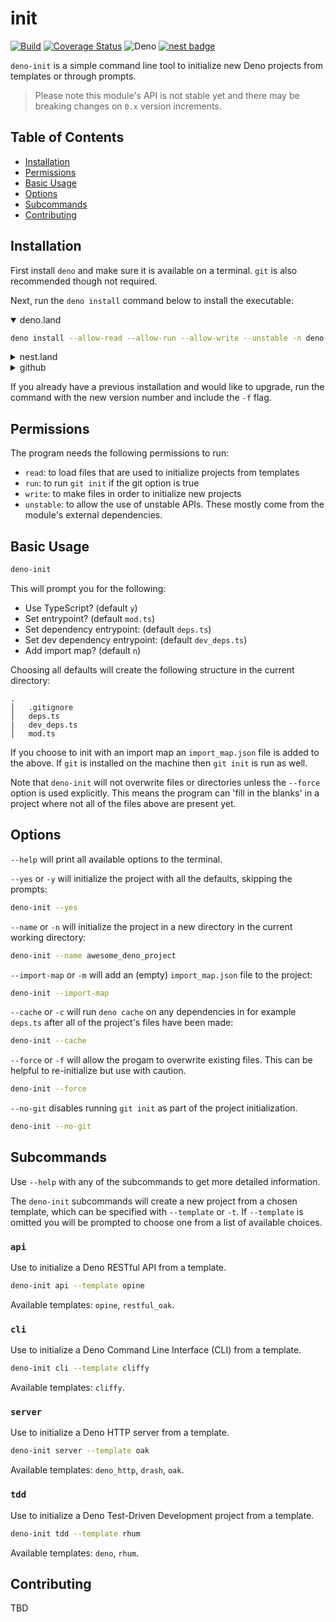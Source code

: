 # init

[![Build](https://github.com/GJZwiers/deno-init/actions/workflows/build.yaml/badge.svg)](https://github.com/GJZwiers/deno-init/actions/workflows/build.yaml)
[![Coverage Status](https://coveralls.io/repos/github/GJZwiers/deno-init/badge.svg?branch=main)](https://coveralls.io/github/GJZwiers/deno-init?branch=main)
![Deno](https://img.shields.io/static/v1?label=&message=init&color=lightblue&logo=data%3Aimage%2Fpng%3Bbase64%2CiVBORw0KGgoAAAANSUhEUgAAADIAAAAyCAMAAAAp4XiDAAAB41BMVEUAAAAAAAABAQECAgIDAwMEBAQFBQUGBgYHBwcICAgJCQkKCgoLCwsMDAwNDQ0ODg4PDw8QEBARERESEhITExMUFBQVFRUWFhYXFxcYGBgZGRkaGhobGxscHBwdHR0eHh4fHx8gICAhISEiIiIjIyMkJCQlJSUmJiYnJycpKSkqKiorKyssLCwuLi4wMDAxMTEyMjIzMzM0NDQ1NTU2NjY3Nzc4ODg5OTk6Ojo7Ozs8PDw9PT0%2BPj4%2FPz9AQEBBQUFCQkJDQ0NERERFRUVGRkZHR0dISEhJSUlKSkpLS0tMTExNTU1OTk5QUFBRUVFSUlJTU1NUVFRVVVVWVlZXV1dYWFhZWVlaWlpbW1tcXFxdXV1eXl5fX19gYGBhYWFiYmJkZGRlZWVmZmZnZ2doaGhqampra2tsbGxtbW1wcHBxcXF0dHR1dXV2dnZ3d3d4eHh5eXl6enp7e3t8fHx%2Bfn5%2Ff3%2BAgICBgYGCgoKDg4OEhISFhYWGhoaHh4eIiIiJiYmKioqLi4uMjIyNjY2Ojo6Pj4%2BQkJCRkZGSkpKTk5OUlJSVlZWWlpaXl5eYmJiZmZmampqbm5ucnJydnZ2enp6fn5%2BgoKChoaGioqKjo6OkpKSlpaWmpqaoqKipqamqqqqrq6u6nz8EAAAAAXRSTlMAQObYZgAAAu1JREFUeNqt0wOXJMkewNH%2FHbttjW3btm3btm175pu%2Bt7uVp7I7u9b7O0rdVETEf9OFCe2BTtOvxV9ok0y7%2FgSMAoxeD9eSnT8AqwCM2QMBsPL3BIqmAIMOQXQAUBBcBldgsqazEF2NB7jTWiwBHkCovQtRLKBjP2zLitWAe%2FBN9WuTxvtcIaDshp6sbSlOAtyH9zqG9Ye8rBZQdN2prpl3%2B0kb4KFRy7wgzDnuYb0B3NTlpn3laE7odxH4ZORhnwkTL3g4FG5od9Kuai3MWLp91Bc%2B6n3ZBMKQmzq3t4qbsK0WZuYJvYSA59qchlCyBb4nZGsdiKR6fggf4HgFEIA3CdlSD4YlBCGcbsS6yS3JZ27B5gYgJzbgq9fWTkVV5inl3IaNjcC65CH7fcCo7Qp2m33WJ0RCrnuNHpcAC%2B58j3i6AeAmn6xtMi1P9nLU0VK8hT6R1h485Z3VPQU4ExENTOk%2FbTI%2BMDRatAM68M7Knr6C4RGBTvO778EK9flnJB0C3lv2G%2BmIHLHGVe35EJURzzQ3M8AXi3v6TKRkvRM%2BSVbEhWgeWGJRLz%2F4mJKe9qgXhfoILOptKu9SwlIWRsGAUTXwJiU1FrOtMDkg7VVKlltJrygcAO2ep6SpYTWu%2Fxnp8CRHSmFWzyENPU2IfMfaa026PaBfRKyH6QbainYbLz5%2BdGQ8SvJ6DIDSmxxM7mIKFqAzQKRtBVBxjUiI8YDtQ7EBx1JyFUDNhYTMxCjTwfBpWIwZKfkB2KHnJslx9DQDgHmojzTAbZ2IXB1gCgBzIdLoCFdQEbm%2BwmSAdoZ3y5J5cI70aBmaqgG7tWufJQvhPE2RD2YBlrcjSxZBHZF2Br2xChP6ZUmJBcCDaNZsYDtqBmbJQAvBumhRf7ANZMl486FfZGqE3QXJPHMxOFo1A0vsrGlNdihSeM2egjHjWpNxuBaFK0NboEv%2B4FKUxe%2F2GkBtbn8p%2BBZ%2F2GCZRsSf92ZhB4COiz%2FFf9H%2FAb6oexxnpBFzAAAAAElFTkSuQmCC)
[![nest badge](https://nest.land/badge.svg)](https://nest.land/package/init)

`deno-init` is a simple command line tool to initialize new Deno projects from
templates or through prompts.

> Please note this module's API is not stable yet and there may be breaking
> changes on `0.x` version increments.

## Table of Contents

- [Installation](#installation)
- [Permissions](#permissions)
- [Basic Usage](#basic-usage)
- [Options](#options)
- [Subcommands](#subcommands)
- [Contributing](#contributing)

## Installation

First install `deno` and make sure it is available on a terminal. `git` is also recommended though not required.

Next, run the `deno install` command below to install the executable:

<details open>
<summary>deno.land</summary>
<p>

```bash
deno install --allow-read --allow-run --allow-write --unstable -n deno-init https://deno.land/x/init@0.14.0/mod.ts
```

</p>
</details>

<details>
<summary>nest.land</summary>
<p>

```bash
deno install --allow-read --allow-run --allow-write --unstable -n deno-init https://x.nest.land/init@0.14.0/mod.ts
```

</p>
</details>

<details>
<summary>github</summary>
<p>

```bash
deno install --allow-read --allow-run --allow-write --unstable -n deno-init https://raw.githubusercontent.com/GJZwiers/deno-init/main/mod.ts
```

</p>
</details>

If you already have a previous installation and would like to upgrade, run the command with the new version number and include the `-f` flag.

## Permissions

The program needs the following permissions to run:

- `read`: to load files that are used to initialize projects from templates
- `run`: to run `git init` if the git option is true
- `write`: to make files in order to initialize new projects
- `unstable`: to allow the use of unstable APIs. These mostly come from the
  module's external dependencies.

## Basic Usage

```bash
deno-init
```

This will prompt you for the following:

- Use TypeScript? (default `y`)
- Set entrypoint? (default `mod.ts`)
- Set dependency entrypoint: (default `deps.ts`)
- Set dev dependency entrypoint: (default `dev_deps.ts`)
- Add import map? (default `n`)

Choosing all defaults will create the following structure in the current
directory:

```
.
│   .gitignore
│   deps.ts
|   dev_deps.ts
│   mod.ts
```

If you choose to init with an import map an `import_map.json` file is added to the above. If `git` is installed on the machine then `git init` is run as well.

Note that `deno-init` will not overwrite files or directories unless the `--force` option is used explicitly. This means the program can 'fill in the blanks' in a project where not all of the files above are present yet.

## Options

`--help` will print all available options to the terminal.

`--yes` or `-y` will initialize the project with all the defaults, skipping the
prompts:

```bash
deno-init --yes
```

`--name` or `-n` will initialize the project in a new directory in the current working directory:

```bash
deno-init --name awesome_deno_project
```

`--import-map` or `-m` will add an (empty) `import_map.json` file to the project:

```bash
deno-init --import-map
```

`--cache` or `-c` will run `deno cache` on any dependencies in for example `deps.ts` after all of the project's files have been made:

```bash
deno-init --cache
```

`--force` or `-f` will allow the progam to overwrite existing files. This can be helpful
to re-initialize but use with caution.

```bash
deno-init --force
```

`--no-git` disables running `git init` as part of the project initialization.

```bash
deno-init --no-git
```

## Subcommands

Use `--help` with any of the subcommands to get more detailed information.

The `deno-init` subcommands will create a new project from a chosen template,
which can be specified with `--template` or `-t`. If `--template` is omitted
you will be prompted to choose one from a list of available choices.

### `api`

Use to initialize a Deno RESTful API from a template.

```bash
deno-init api --template opine
```

Available templates: `opine`, `restful_oak`.

### `cli`

Use to initialize a Deno Command Line Interface (CLI) from a template.

```bash
deno-init cli --template cliffy
```

Available templates: `cliffy`.

### `server`

Use to initialize a Deno HTTP server from a template.

```bash
deno-init server --template oak
```

Available templates: `deno_http`, `drash`, `oak`.

### `tdd`

Use to initialize a Deno Test-Driven Development project from a template.

```bash
deno-init tdd --template rhum
```

Available templates: `deno`, `rhum`.

## Contributing

TBD
